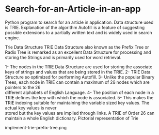 # Search-for-an-Article-in-an-app
Python program to search for an article in application. Data structure used is TRIE. 
Explanation of the algorithm
Autofill is a feature of suggesting possible extensions to a partially written text and is widely used in search engine.

Trie Data Structure
TRIE Data Structure also known as the Prefix Tree or Radix Tree is remarked as an excellent Data Structure for processing and storing the Strings and is primarily used for word retrieval.

 1- The nodes in the TRIE Data Structure are used for storing the associate keys of strings and values that are being 
    stored in the TRIE.
 2- TRIE Data Structure so optimized for performing Autofill.
 3- Unlike the popular Binary Trees, each node in TRIE can contain a maximum of 26 nodes which are pointers to the 26       
    different alphabets of English Language.
 4- The position of each node in a TRIE defines the key with which the node is associated.
 5- This makes the TRIE indexing suitable for maintaining the variable sized key values. The actual key values is never    
    stored but the key values are implied through links. A TRIE of Order 26 can maintain a whole English dictionary.
Pictorial representation of Trie

implement-trie-prefix-tree.png

